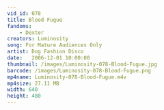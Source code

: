 ```yaml
---
vid_id: 078
title: Blood Fugue
fandoms:
    - Dexter
creators: Luminosity
song: For Mature Audiences Only
artist: Dog Fashion Disco
date:   2006-12-01 10:00:00
thumbnail: /images/Luminosity-078-Blood-Fugue.jpg
barcode: /images/Luminosity-078-Blood-Fugue.png
mp4name: Luminosity-078-Blood-Fugue.m4v
mp4size: 27.11 MB
width: 640
height: 480
---
```



